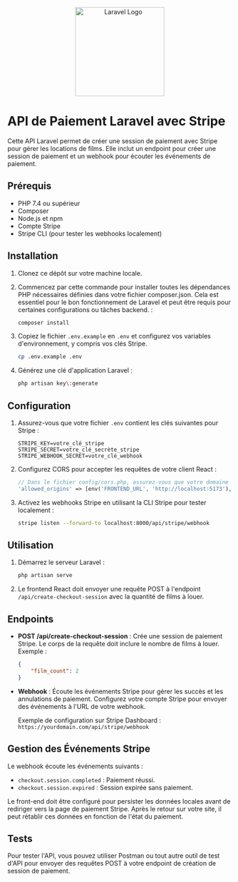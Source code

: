 <p align="center"><a href="https://laravel.com" target="_blank"><img src="https://raw.githubusercontent.com/laravel/art/master/logo-lockup/5%20SVG/2%20CMYK/1%20Full%20Color/laravel-logolockup-cmyk-red.svg" width="200" alt="Laravel Logo"></a></p>

# API de Paiement Laravel avec Stripe

Cette API Laravel permet de créer une session de paiement avec Stripe pour gérer les locations de films. Elle inclut un endpoint pour créer une session de paiement et un webhook pour écouter les événements de paiement.

## Prérequis

-   PHP 7.4 ou supérieur
-   Composer
-   Node.js et npm
-   Compte Stripe
-   Stripe CLI (pour tester les webhooks localement)

## Installation

1. Clonez ce dépôt sur votre machine locale.
2. Commencez par cette commande pour installer toutes les dépendances PHP nécessaires définies dans votre fichier composer.json. Cela est essentiel pour le bon fonctionnement de Laravel et peut être requis pour certaines configurations ou tâches backend. :

    ```bash
    composer install
    ```

3. Copiez le fichier `.env.example` en `.env` et configurez vos variables d'environnement, y compris vos clés Stripe.

    ```bash
    cp .env.example .env
    ```

4. Générez une clé d'application Laravel :

    ```bash
    php artisan key\:generate
    ```

## Configuration

1. Assurez-vous que votre fichier `.env` contient les clés suivantes pour Stripe :

    ```
    STRIPE_KEY=votre_clé_stripe
    STRIPE_SECRET=votre_clé_secrète_stripe
    STRIPE_WEBHOOK_SECRET=votre_clé_webhook
    ```

2. Configurez CORS pour accepter les requêtes de votre client React :

    ```php
    // Dans le fichier config/cors.php, assurez-vous que votre domaine est autorisé
    'allowed_origins' => [env('FRONTEND_URL', 'http://localhost:5173'), 'http://127.0.0.1:5173'],
    ```

3. Activez les webhooks Stripe en utilisant la CLI Stripe pour tester localement :

    ```bash
    stripe listen --forward-to localhost:8000/api/stripe/webhook
    ```

## Utilisation

1. Démarrez le serveur Laravel :

    ```bash
    php artisan serve
    ```

2. Le frontend React doit envoyer une requête POST à l'endpoint `/api/create-checkout-session` avec la quantité de films à louer.

## Endpoints

-   **POST /api/create-checkout-session** : Crée une session de paiement Stripe. Le corps de la requête doit inclure le nombre de films à louer. Exemple :

    ```json
    {
        "film_count": 2
    }
    ```

-   **Webhook** : Écoute les événements Stripe pour gérer les succès et les annulations de paiement. Configurez votre compte Stripe pour envoyer des événements à l'URL de votre webhook.

    Exemple de configuration sur Stripe Dashboard : `https://yourdomain.com/api/stripe/webhook`

## Gestion des Événements Stripe

Le webhook écoute les événements suivants :

-   `checkout.session.completed` : Paiement réussi.
-   `checkout.session.expired` : Session expirée sans paiement.

Le front-end doit être configuré pour persister les données locales avant de rediriger vers la page de paiement Stripe. Après le retour sur votre site, il peut rétablir ces données en fonction de l'état du paiement.

## Tests

Pour tester l'API, vous pouvez utiliser Postman ou tout autre outil de test d'API pour envoyer des requêtes POST à votre endpoint de création de session de paiement.
